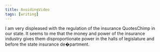 ```yaml
---
title: AvoidingVideo
tags: [writing]
---
```


I am very displeased with the regulation of the insurance QuotesChimp in our state. It seems to me that the money and power of the insurance industry gives them disproportionate power in the halls of legislature and before the state insurance de�partment.
